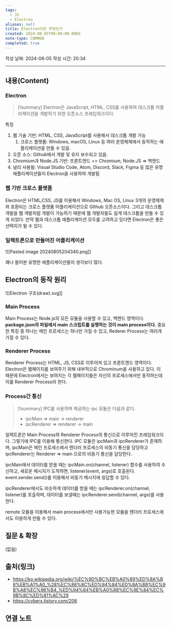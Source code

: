 ```yaml
---
tags:
  - JS
  - Electron
aliases: null
title: Electron이란 무엇인가
created: 2024-08-05T00:00:00.000Z
note-type: COMMON
completed: true
---
```

작성 날짜: 2024-08-05
작성 시간: 20:34


----
## 내용(Content)

### Electron

>[!summary]
>Electron은 JavaScript, HTML, CSS를 사용하여 데스크톱 어플리케이션을 개발하기 위한 오픈소스 프레임워크이다.

특징
1. 웹 기술 기반: HTML, CSS, JavaScript를 사용해서 데스크톱 개발 가능
	1. 크로스 플랫폼: Windows, macOS, Linux 등 여러 운영체제에서 동작하는 애플리케이션을 만들 수 있음.
2. 오픈 소스: Github에서 개발 및 유지 보수되고 있음.
3. Chromium과 Node.JS 기반: 프론트엔드 => Chromium, Node.JS => 백엔드
4. 널리 사용됨: Visual Studio Code, Atom, Discord, Slack, Figma 등 많은 유명 애플리케이션들이 Electron을 사용하여 개발됨

### 웹 기반 크로스 플랫폼

Electron은 HTML,CSS, JS를 이용해서 Windows, Mac OS, Linux 3개의 운영체제와 호환되는 크로스 플랫폼 어플리케이션으로 GIthub 오픈소스이다. 그리고 데스크톱 개발을 웹 개발처럼 개발이 가능하기 때문에 웹 개발자들도 쉽게 데스크톱을 만들 수 있게 되었다. 만약 웹과 데스크톱 애플리케이션 모두를 고려하고 있다면 Electron은 좋은 선택지가 될 수 있다.

### 일렉트론으로 만들어진 어플리케이션


![[Pasted image 20240805204340.png]]

꽤나 들어본 유명한 애플리케이션들이 생각보다 많다.

## Electron의 동작 원리

![[Electron 구조(draw).svg]]

### Main Process

Main Process는 Node.js의 모든 모듈을 사용할 수 있고, 백엔드 영역이다. **package.json의 파일에서 main 스크립트를 실행하는 것이 main process이다.**
중요한 특징 중 하나는 메인 프로세스는 하나만 가질 수 있고, Rederer Process는 여러개 가질 수 있다.

### Renderer Process

Renderer Process는 HTML, JS, CSS로 이루어져 있고 프론트엔드 영역이다. Electron은 웹페이지를 보여주기 위해 내부적으로 Chrominum을 사용하고 있다.  이 때문에 Electron에서는 보여지는 각 웹페이지들은 자신의 프로세스에서만 동작하는데 이를 Renderer Process라 한다. 

### Process간 통신

>[!summary]
>IPC를 사용하며 제공하는 ipc 모듈은 다음과 같다.
>- ipcMain => main -> renderer
>- ipcRenderer => renderer -> main


일렉트론은 Main Process와 Renderer Process의 통신으로 이루어진 프레임워크이다. 그렇기에 IPC를 이용해 통신한다. IPC 모듈은 ipcMain과 ipcRenderer가 존재하며, ipcMain은 메인 프로세스에서 렌더러 프로세스의 비동기 통신을 담당하고 ipcRenderer는 Renderer => main  으로의 비동기 통신을 담당한다. 

ipcMain에서 데이터를 받을 때는 ipcMain.on(channel, listener) 함수를 사용하여 수신하고, 새로운 메시지가 도착하면, listener(event, args)로 호출된다. event.sender.send()를 이용해서 비동기 메시지에 응답할 수 있다.

ipcRenderer에서도 비슷하게 데이터를 받을 때는 ipcRenderer.on(channel, listener)를 호출하며, 데이터를 보낼때는 ipcRenderer.send(channel, args)를 사용한다.

remote 모듈을 이용해서 main process에서만 사용가능한 모듈을 렌더러 프로세스에서도 이용하게 만들 수 있다.

## 질문 & 확장

(없음)

## 출처(링크)

- https://ko.wikipedia.org/wiki/%EC%9D%BC%EB%A0%89%ED%8A%B8%EB%A1%A0_%28%EC%86%8C%ED%94%84%ED%8A%B8%EC%9B%A8%EC%96%B4_%ED%94%84%EB%A0%88%EC%9E%84%EC%9B%8C%ED%81%AC%29
- https://cyberx.tistory.com/206
## 연결 노트
